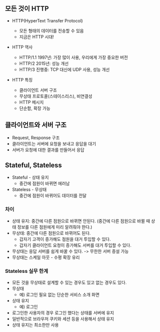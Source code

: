 ## 모든 것이 HTTP

* HTTP(HyperText Transfer Protocol)
    * 모든 형태의 데이터를 전송할 수 있음
    * 지금은 HTTP 시대!

* HTTP 역사
    * HTTP/1.1 1997년: 가장 많이 사용, 우리에게 가장 중요한 버전
    * HTTP/2 2015년: 성능 개선
    * HTTP/3 진행중: TCP 대신에 UDP 사용, 성능 개선

* HTTP 특징
    * 클라이언트 서버 구조
    * 무상태 프로토콜(스테이스리스), 비연결성
    * HTTP 메시지
    * 단순함, 확장 가능

## 클라이언트와 서버 구조

* Request, Response 구조
* 클라이언트는 서버에 요청을 보내고 응답을 대기
* 서버가 요청에 대한 결과를 만들어서 응답

## Stateful, Stateless

* Stateful - 상태 유지
    * 중간에 점원이 바뀌면 에러남
* Stateless - 무상태
    * 중간에 점원이 바뀌어도 데이터를 전달

### 차이

* 상태 유지: 중간에 다른 점원으로 바뀌면 안된다.
(중간에 다른 점원으로 바뀔 때 상태 정보를 다른 점원에게 미리 알려줘야 한다.)
* 무상태: 중간에 다른 점원으로 바뀌어도 된다.
    * 갑자기 고객이 증가해도 점원을 대거 투입할 수 있다.
    * 갑자기 클라이언트 요청이 증가해도 서버를 대거 투입할 수 있다.
* 무상태는 응답 서버를 쉽게 바꿀 수 있다. -> 무한한 서버 증설 가능
* 무상태는 스케일 아웃 - 수평 확장 유리

### Stateless 실무 한계

* 모든 것을 무상태로 설계할 수 있는 경우도 있고 없는 경우도 있다.
* 무상태
    * 예) 로그인 필요 없는 단순한 서비스 소개 화면
* 상태 유지
    * 예) 로그인
* 로그인한 사용자의 경우 로그인 했다는 상태를 서버에 유지
* 일반적으로 브라우저 쿠키와 세션 등을 사용해서 상태 유지
* 상태 유지는 최소한만 사용
